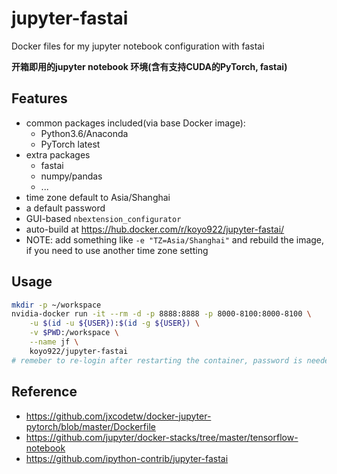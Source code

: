 # jupyter-fastai

Docker files for my jupyter notebook configuration with fastai

**开箱即用的jupyter notebook 环境(含有支持CUDA的PyTorch, fastai)**

## Features

- common packages included(via base Docker image):
	- Python3.6/Anaconda
	- PyTorch latest
- extra packages
	- fastai
	- numpy/pandas
	- ...
- time zone default to Asia/Shanghai
- a default password
- GUI-based `nbextension_configurator`
- auto-build at https://hub.docker.com/r/koyo922/jupyter-fastai/
- NOTE: add something like `-e "TZ=Asia/Shanghai"` and rebuild the image, if you need to use another time zone setting

## Usage

```bash
mkdir -p ~/workspace
nvidia-docker run -it --rm -d -p 8888:8888 -p 8000-8100:8000-8100 \
	-u $(id -u ${USER}):$(id -g ${USER}) \
	-v $PWD:/workspace \
	--name jf \
	koyo922/jupyter-fastai
# remeber to re-login after restarting the container, password is needed only at the first time
```

## Reference

- https://github.com/jxcodetw/docker-jupyter-pytorch/blob/master/Dockerfile
- https://github.com/jupyter/docker-stacks/tree/master/tensorflow-notebook
- https://github.com/ipython-contrib/jupyter-fastai
